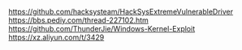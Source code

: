
https://github.com/hacksysteam/HackSysExtremeVulnerableDriver   
https://bbs.pediy.com/thread-227102.htm    
https://github.com/ThunderJie/Windows-Kernel-Exploit   
https://xz.aliyun.com/t/3429    
